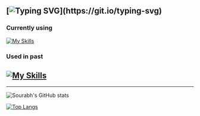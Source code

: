 [![Typing SVG](https://readme-typing-svg.demolab.com?font=Fira+Code&size=30&duration=3000&center=true&vCenter=true&multiline=true&width=900&height=100&lines=Hui+Hui%F0%9F%91%8B%2C+beautiful%F0%9F%91%8Cpeople%F0%9F%A4%BC;This+is%F0%9F%91%89%3CSourabh_Nerlekar%F0%9F%91%A8%E2%80%8D%F0%9F%92%BB%3E+here%F0%9F%A4%98...)](https://git.io/typing-svg)
---
### Currently using
[![My Skills](https://skillicons.dev/icons?i=react,js,css,html,svg,mongodb,git,github,linux,vscode,webpack,stackoverflow,codepen,tailwind,bootstrap,regex,md,discord,figma,linkedin)](https://skillicons.dev)
### Used in past
[![My Skills](https://skillicons.dev/icons?i=c,cpp,arduino,wordpress,ps)](https://skillicons.dev)
---
<!-- <div align="center">
	<code><img height="50" src="https://user-images.githubusercontent.com/25181517/192108372-f71d70ac-7ae6-4c0d-8395-51d8870c2ef0.png" alt="Git" title="Git" /></code>
	<code><img height="50" src="https://user-images.githubusercontent.com/25181517/192108374-8da61ba1-99ec-41d7-80b8-fb2f7c0a4948.png" alt="GitHub" title="GitHub" /></code>
	<code><img height="50" src="https://user-images.githubusercontent.com/25181517/192108891-d86b6220-e232-423a-bf5f-90903e6887c3.png" alt="Visual Studio Code" title="Visual Studio Code" /></code>
	<code><img height="50" src="https://user-images.githubusercontent.com/25181517/192158954-f88b5814-d510-4564-b285-dff7d6400dad.png" alt="HTML" title="HTML" /></code>
	<code><img height="50" src="https://user-images.githubusercontent.com/25181517/183898674-75a4a1b1-f960-4ea9-abcb-637170a00a75.png" alt="CSS" title="CSS" /></code>
	<code><img height="50" src="https://user-images.githubusercontent.com/25181517/117447155-6a868a00-af3d-11eb-9cfe-245df15c9f3f.png" alt="JavaScript" title="JavaScript" /></code>
	<code><img height="50" src="https://user-images.githubusercontent.com/25181517/183897015-94a058a6-b86e-4e42-a37f-bf92061753e5.png" alt="React" title="React" /></code>
	<code><img height="50" src="https://user-images.githubusercontent.com/25181517/187955008-981340e6-b4cc-441b-80cf-7a5e94d29e7e.png" alt="webpack" title="webpack" /></code>
	<code><img height="50" src="https://user-images.githubusercontent.com/25181517/182884177-d48a8579-2cd0-447a-b9a6-ffc7cb02560e.png" alt="mongoDB" title="mongoDB" /></code>
	<code><img height="50" src="https://user-images.githubusercontent.com/25181517/186884153-99edc188-e4aa-4c84-91b0-e2df260ebc33.png" alt="Ubuntu" title="Ubuntu" /></code>
</div> -->
---
![Sourabh's GitHub stats](https://github-readme-stats.vercel.app/api?username=GitSourabh7&theme=default&show_icons=true)
<!-- [![Contribution Stats](https://github-contribution-stats.vercel.app/api/?username=GitSourabh7)](https://github.com/GitSourabh7/github-contribution-stats/) -->
[![Top Langs](https://github-readme-stats.vercel.app/api/top-langs/?username=GitSourabh7&langs_count=8)](https://github.com/GitSourabh7/github-readme-stats)
